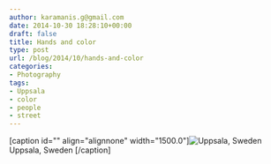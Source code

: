 ```yaml
---
author: karamanis.g@gmail.com
date: 2014-10-30 18:28:10+00:00
draft: false
title: Hands and color
type: post
url: /blog/2014/10/hands-and-color
categories:
- Photography
tags:
- Uppsala
- color
- people
- street
---
```


[caption id="" align="alignnone" width="1500.0"]![ Uppsala, Sweden ](https://images.squarespace-cdn.com/content/v1/4f3f61bae4b063b909445965/1414693638816-3A31TBCOFDSL8ZTTUXY9/ke17ZwdGBToddI8pDm48kGRKL4JIl0FV9_gnSO4xknsUqsxRUqqbr1mOJYKfIPR7LoDQ9mXPOjoJoqy81S2I8N_N4V1vUb5AoIIIbLZhVYy7Mythp_T-mtop-vrsUOmeInPi9iDjx9w8K4ZfjXt2dr_4a0Jznzw0OCRTJVMM15xP37X5RQsGYt-cipN4dBgkpC969RuPXvt2ZwyzUXQf7Q/image-asset.jpeg?format=original)
 Uppsala, Sweden [/caption]
